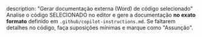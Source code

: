description: "Gerar documentação externa (Word) de código selecionado"
Analise o código SELECIONADO no editor e gere a documentação **no exato formato** definido em `.github/copilot-instructions.md`. 
Se faltarem detalhes no código, faça suposições mínimas e marque como "Assunção".
